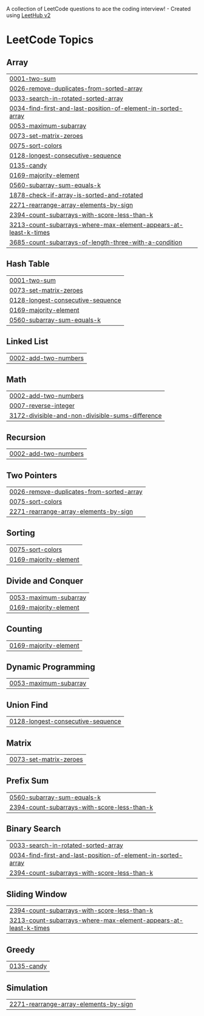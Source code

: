 A collection of LeetCode questions to ace the coding interview! - Created using [LeetHub v2](https://github.com/arunbhardwaj/LeetHub-2.0)
<!---LeetCode Topics Start-->
# LeetCode Topics
## Array
|  |
| ------- |
| [0001-two-sum](https://github.com/moupriyaguin/Leetcode-Problems/tree/master/0001-two-sum) |
| [0026-remove-duplicates-from-sorted-array](https://github.com/moupriyaguin/Leetcode-Problems/tree/master/0026-remove-duplicates-from-sorted-array) |
| [0033-search-in-rotated-sorted-array](https://github.com/moupriyaguin/Leetcode-Problems/tree/master/0033-search-in-rotated-sorted-array) |
| [0034-find-first-and-last-position-of-element-in-sorted-array](https://github.com/moupriyaguin/Leetcode-Problems/tree/master/0034-find-first-and-last-position-of-element-in-sorted-array) |
| [0053-maximum-subarray](https://github.com/moupriyaguin/Leetcode-Problems/tree/master/0053-maximum-subarray) |
| [0073-set-matrix-zeroes](https://github.com/moupriyaguin/Leetcode-Problems/tree/master/0073-set-matrix-zeroes) |
| [0075-sort-colors](https://github.com/moupriyaguin/Leetcode-Problems/tree/master/0075-sort-colors) |
| [0128-longest-consecutive-sequence](https://github.com/moupriyaguin/Leetcode-Problems/tree/master/0128-longest-consecutive-sequence) |
| [0135-candy](https://github.com/moupriyaguin/Leetcode-Problems/tree/master/0135-candy) |
| [0169-majority-element](https://github.com/moupriyaguin/Leetcode-Problems/tree/master/0169-majority-element) |
| [0560-subarray-sum-equals-k](https://github.com/moupriyaguin/Leetcode-Problems/tree/master/0560-subarray-sum-equals-k) |
| [1878-check-if-array-is-sorted-and-rotated](https://github.com/moupriyaguin/Leetcode-Problems/tree/master/1878-check-if-array-is-sorted-and-rotated) |
| [2271-rearrange-array-elements-by-sign](https://github.com/moupriyaguin/Leetcode-Problems/tree/master/2271-rearrange-array-elements-by-sign) |
| [2394-count-subarrays-with-score-less-than-k](https://github.com/moupriyaguin/Leetcode-Problems/tree/master/2394-count-subarrays-with-score-less-than-k) |
| [3213-count-subarrays-where-max-element-appears-at-least-k-times](https://github.com/moupriyaguin/Leetcode-Problems/tree/master/3213-count-subarrays-where-max-element-appears-at-least-k-times) |
| [3685-count-subarrays-of-length-three-with-a-condition](https://github.com/moupriyaguin/Leetcode-Problems/tree/master/3685-count-subarrays-of-length-three-with-a-condition) |
## Hash Table
|  |
| ------- |
| [0001-two-sum](https://github.com/moupriyaguin/Leetcode-Problems/tree/master/0001-two-sum) |
| [0073-set-matrix-zeroes](https://github.com/moupriyaguin/Leetcode-Problems/tree/master/0073-set-matrix-zeroes) |
| [0128-longest-consecutive-sequence](https://github.com/moupriyaguin/Leetcode-Problems/tree/master/0128-longest-consecutive-sequence) |
| [0169-majority-element](https://github.com/moupriyaguin/Leetcode-Problems/tree/master/0169-majority-element) |
| [0560-subarray-sum-equals-k](https://github.com/moupriyaguin/Leetcode-Problems/tree/master/0560-subarray-sum-equals-k) |
## Linked List
|  |
| ------- |
| [0002-add-two-numbers](https://github.com/moupriyaguin/Leetcode-Problems/tree/master/0002-add-two-numbers) |
## Math
|  |
| ------- |
| [0002-add-two-numbers](https://github.com/moupriyaguin/Leetcode-Problems/tree/master/0002-add-two-numbers) |
| [0007-reverse-integer](https://github.com/moupriyaguin/Leetcode-Problems/tree/master/0007-reverse-integer) |
| [3172-divisible-and-non-divisible-sums-difference](https://github.com/moupriyaguin/Leetcode-Problems/tree/master/3172-divisible-and-non-divisible-sums-difference) |
## Recursion
|  |
| ------- |
| [0002-add-two-numbers](https://github.com/moupriyaguin/Leetcode-Problems/tree/master/0002-add-two-numbers) |
## Two Pointers
|  |
| ------- |
| [0026-remove-duplicates-from-sorted-array](https://github.com/moupriyaguin/Leetcode-Problems/tree/master/0026-remove-duplicates-from-sorted-array) |
| [0075-sort-colors](https://github.com/moupriyaguin/Leetcode-Problems/tree/master/0075-sort-colors) |
| [2271-rearrange-array-elements-by-sign](https://github.com/moupriyaguin/Leetcode-Problems/tree/master/2271-rearrange-array-elements-by-sign) |
## Sorting
|  |
| ------- |
| [0075-sort-colors](https://github.com/moupriyaguin/Leetcode-Problems/tree/master/0075-sort-colors) |
| [0169-majority-element](https://github.com/moupriyaguin/Leetcode-Problems/tree/master/0169-majority-element) |
## Divide and Conquer
|  |
| ------- |
| [0053-maximum-subarray](https://github.com/moupriyaguin/Leetcode-Problems/tree/master/0053-maximum-subarray) |
| [0169-majority-element](https://github.com/moupriyaguin/Leetcode-Problems/tree/master/0169-majority-element) |
## Counting
|  |
| ------- |
| [0169-majority-element](https://github.com/moupriyaguin/Leetcode-Problems/tree/master/0169-majority-element) |
## Dynamic Programming
|  |
| ------- |
| [0053-maximum-subarray](https://github.com/moupriyaguin/Leetcode-Problems/tree/master/0053-maximum-subarray) |
## Union Find
|  |
| ------- |
| [0128-longest-consecutive-sequence](https://github.com/moupriyaguin/Leetcode-Problems/tree/master/0128-longest-consecutive-sequence) |
## Matrix
|  |
| ------- |
| [0073-set-matrix-zeroes](https://github.com/moupriyaguin/Leetcode-Problems/tree/master/0073-set-matrix-zeroes) |
## Prefix Sum
|  |
| ------- |
| [0560-subarray-sum-equals-k](https://github.com/moupriyaguin/Leetcode-Problems/tree/master/0560-subarray-sum-equals-k) |
| [2394-count-subarrays-with-score-less-than-k](https://github.com/moupriyaguin/Leetcode-Problems/tree/master/2394-count-subarrays-with-score-less-than-k) |
## Binary Search
|  |
| ------- |
| [0033-search-in-rotated-sorted-array](https://github.com/moupriyaguin/Leetcode-Problems/tree/master/0033-search-in-rotated-sorted-array) |
| [0034-find-first-and-last-position-of-element-in-sorted-array](https://github.com/moupriyaguin/Leetcode-Problems/tree/master/0034-find-first-and-last-position-of-element-in-sorted-array) |
| [2394-count-subarrays-with-score-less-than-k](https://github.com/moupriyaguin/Leetcode-Problems/tree/master/2394-count-subarrays-with-score-less-than-k) |
## Sliding Window
|  |
| ------- |
| [2394-count-subarrays-with-score-less-than-k](https://github.com/moupriyaguin/Leetcode-Problems/tree/master/2394-count-subarrays-with-score-less-than-k) |
| [3213-count-subarrays-where-max-element-appears-at-least-k-times](https://github.com/moupriyaguin/Leetcode-Problems/tree/master/3213-count-subarrays-where-max-element-appears-at-least-k-times) |
## Greedy
|  |
| ------- |
| [0135-candy](https://github.com/moupriyaguin/Leetcode-Problems/tree/master/0135-candy) |
## Simulation
|  |
| ------- |
| [2271-rearrange-array-elements-by-sign](https://github.com/moupriyaguin/Leetcode-Problems/tree/master/2271-rearrange-array-elements-by-sign) |
<!---LeetCode Topics End-->